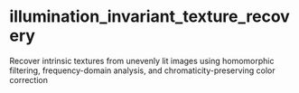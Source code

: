 # illumination_invariant_texture_recovery
Recover intrinsic textures from unevenly lit images using homomorphic filtering, frequency-domain analysis, and chromaticity-preserving color correction
